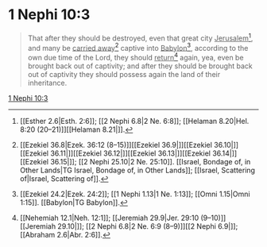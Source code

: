 # 1 Nephi 10:3

> That after they should be destroyed, even that great city <u>Jerusalem</u>[^a], and many be <u>carried away</u>[^b] captive into <u>Babylon</u>[^c], according to the own due time of the Lord, they should <u>return</u>[^d] again, yea, even be brought back out of captivity; and after they should be brought back out of captivity they should possess again the land of their inheritance.

[1 Nephi 10:3](https://www.churchofjesuschrist.org/study/scriptures/bofm/1-ne/10?lang=eng&id=p3#p3)


[^a]: [[Esther 2.6|Esth. 2:6]]; [[2 Nephi 6.8|2 Ne. 6:8]]; [[Helaman 8.20|Hel. 8:20 (20–21)]][[Helaman 8.21|]].  
[^b]: [[Ezekiel 36.8|Ezek. 36:12 (8–15)]][[Ezekiel 36.9|]][[Ezekiel 36.10|]][[Ezekiel 36.11|]][[Ezekiel 36.12|]][[Ezekiel 36.13|]][[Ezekiel 36.14|]][[Ezekiel 36.15|]]; [[2 Nephi 25.10|2 Ne. 25:10]]. [[Israel, Bondage of, in Other Lands|TG Israel, Bondage of, in Other Lands]]; [[Israel, Scattering of|Israel, Scattering of]].  
[^c]: [[Ezekiel 24.2|Ezek. 24:2]]; [[1 Nephi 1.13|1 Ne. 1:13]]; [[Omni 1.15|Omni 1:15]]. [[Babylon|TG Babylon]].  
[^d]: [[Nehemiah 12.1|Neh. 12:1]]; [[Jeremiah 29.9|Jer. 29:10 (9–10)]][[Jeremiah 29.10|]]; [[2 Nephi 6.8|2 Ne. 6:9 (8–9)]][[2 Nephi 6.9|]]; [[Abraham 2.6|Abr. 2:6]].  
